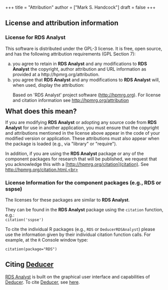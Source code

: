 +++
title = "Attribution"
author = ["Mark S. Handcock"]
draft = false
+++

## License and attribution information

### License for <b>RDS Analyst</b>

This software is distributed under the GPL-3 license.  It is free, open source, and has the following attribution requirements (GPL
Section 7):

<ol>
	<li type="a">you agree to retain in <b>RDS Analyst</b> and any modifications to <b>RDS Analyst</b> the copyright, author attribution
and URL information as provided at a http://hpmrg.org/attribution.
	<li type="a">you agree that <b>RDS Analyst</b> and any modifications to <b>RDS Analyst</b> will, when used, display the attribution:

Based on 'RDS Analyst' project software (http://hpmrg.org). For license and citation information see http://hpmrg.org/attribution
</ol>
	
<h2 style='margin-top:0pt;margin-bottom:0pt'>What does this mean?</h2>

If you are modifying <b>RDS Analyst</b> or adopting any source code from <b>RDS Analyst</b> for use in another application, you must ensure
that the copyright and attributions mentioned in the license above appear in the code of your modified version or application.  These
attributions must also appear when the package is loaded (e.g., via &quot;library&quot; or &quot;require&quot;). <br>

In addition, if you are using the <b>RDS Analyst</b> package or any of the component packages for research that will be published, we request
that you acknowledge this with 
a [http://hpmrg.org/citation](citation).
See
http://hpmrg.org/citation.html.<br>

### License Information for the component packages (e.g., <b>RDS</b> or <b>sspse</b>)

The licenses for these packages are similar to <b>RDS Analyst</b>.

They can be found in the <b>RDS Analyst</b> package using the <code>citation</code> function, e.g.:<br>
<code>citation('sspse')</code>

To cite the individual R packages (e.g., `RDS` or `DeducerRDSAnalyst`) please use the information given by their individual citation function
calls. For example, at the `R` Console window type:

  `citation(package="RDS")`
  
## Citing <u>Deducer</u>

<u>RDS Analyst</u> is built on the graphical user interface and capabilities of <u>Deducer</u>. To cite <u>Deducer</u>, see
[here](https://cran.r-project.org/web/packages/Deducer/citation.html).
